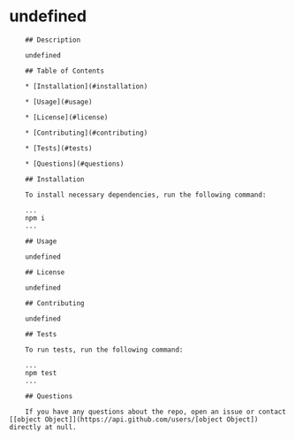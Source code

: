 # undefined

        ## Description

        undefined
        
        ## Table of Contents
        
        * [Installation](#installation)
        
        * [Usage](#usage)
        
        * [License](#license)
        
        * [Contributing](#contributing)
        
        * [Tests](#tests)
        
        * [Questions](#questions)
        
        ## Installation
        
        To install necessary dependencies, run the following command:
        
        ...
        npm i
        ...
        
        ## Usage

        undefined
        
        ## License

        undefined
        
        ## Contributing
        
        undefined

        ## Tests
        
        To run tests, run the following command:
        
        ...
        npm test
        ...
        
        ## Questions
        
        If you have any questions about the repo, open an issue or contact [[object Object]](https://api.github.com/users/[object Object]) directly at null.
        
        